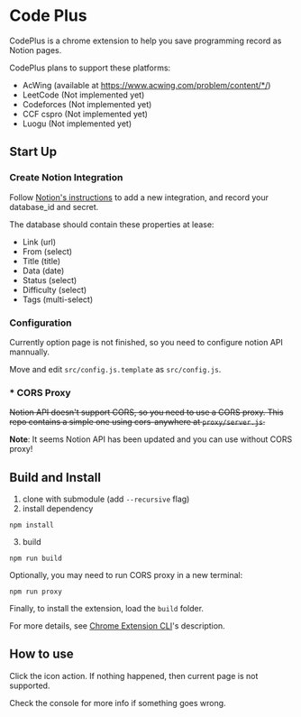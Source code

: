 # Code Plus

CodePlus is a chrome extension to help you save programming record as Notion pages.

CodePlus plans to support these platforms:

- AcWing (available at https://www.acwing.com/problem/content/*/)
- LeetCode (Not implemented yet)
- Codeforces (Not implemented yet)
- CCF cspro (Not implemented yet)
- Luogu (Not implemented yet)

## Start Up

### Create Notion Integration

Follow [Notion's instructions](https://developers.notion.com/docs/getting-started) to add a new integration, and record your database_id and secret.

The database should contain these properties at lease:

- Link (url)
- From (select)
- Title (title)
- Data (date)
- Status (select)
- Difficulty (select)
- Tags (multi-select)

### Configuration

Currently option page is not finished, so you need to configure notion API mannually.

Move and edit `src/config.js.template` as `src/config.js`.

### \* CORS Proxy

<del>Notion API doesn't support CORS, so you need to use a CORS proxy. This repo contains a simple one using cors-anywhere at `proxy/server.js`.</del>

**Note**: It seems Notion API has been updated and you can use without CORS proxy!

## Build and Install

1. clone with submodule (add `--recursive` flag)
2. install dependency

```
npm install
```

3. build

```
npm run build
```

Optionally, you may need to run CORS proxy in a new terminal:

```
npm run proxy
```

Finally, to install the extension, load the `build` folder.

For more details, see [Chrome Extension CLI](https://github.com/dutiyesh/chrome-extension-cli)'s description.

## How to use

Click the icon action. If nothing happened, then current page is not supported.

Check the console for more info if something goes wrong.
